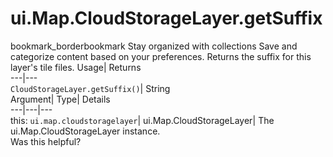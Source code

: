  
#  ui.Map.CloudStorageLayer.getSuffix 
bookmark_borderbookmark Stay organized with collections  Save and categorize content based on your preferences.
Returns the suffix for this layer's tile files. 
Usage| Returns  
---|---  
`CloudStorageLayer.getSuffix()`| String  
Argument| Type| Details  
---|---|---  
this: `ui.map.cloudstoragelayer`| ui.Map.CloudStorageLayer| The ui.Map.CloudStorageLayer instance.  
Was this helpful?

